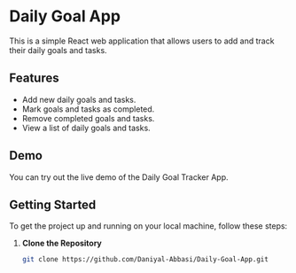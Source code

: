 # Daily Goal App


This is a simple React web application that allows users to add and track their daily goals and tasks.

## Features

- Add new daily goals and tasks.
- Mark goals and tasks as completed.
- Remove completed goals and tasks.
- View a list of daily goals and tasks.

## Demo

You can try out the live demo of the Daily Goal Tracker App.

## Getting Started

To get the project up and running on your local machine, follow these steps:

1. **Clone the Repository**

   ```bash
   git clone https://github.com/Daniyal-Abbasi/Daily-Goal-App.git
